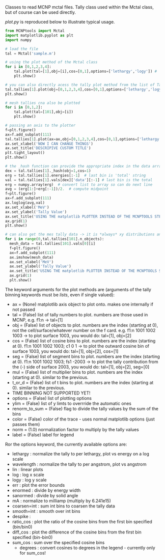 Classes to read MCNP mctal files.  Tally class used within the Mctal class, but of course can be used directly.

_plot.py_ is reproduced below to illustrate typical usage.


```python
from MCNPtools import Mctal
import matplotlib.pyplot as plt
import numpy

# load the file
tal = Mctal('sample.m')

# using the plot method of the Mctal class
for i in [0,1,2,3,4]:
    tal.plot(tal=[1],obj=[i],cos=[0,1],options=['lethargy','logy']) #
    plt.show()

# you can also directly acess the tally plot method from the list of Tally instances in the  Mctal instance
tal.tallies[1].plot(obj=[0,1,2,3,4],cos=[0,1],options=['lethargy','logy'])
plt.show()

# mesh tallies cna also be plotted
for i in [0,1,2]:
    tal.plot(tal=[101],obj=[i])
    plt.show()

# passing an axis to the plotter
f=plt.figure()
ax=f.add_subplot(111)
tal.tallies[1].plot(ax=ax,obj=[0,1,2,3,4],cos=[0,1],options=['lethargy','logy'])
ax.set_xlabel('NOW I CAN CHANGE THINGS')
ax.set_title('DESCRIPIVE CUSTOM TITLE')
plt.tight_layout()
plt.show()

# the _hash function can provide the appropriate index in the data array in order to get the raw data
dex = tal.tallies[1]._hash(obj=1,cos=1)
erg = tal.tallies[1].energies[:-1]  # last bin is 'total' string
val = tal.tallies[1].vals[dex]['data'][:-1] # last bin is the total
erg = numpy.array(erg)  # convert list to array so can do next line
avg = (erg[1:]+erg[:-1])/2.  # compute midpoint
f=plt.figure()
ax=f.add_subplot(111)
ax.loglog(avg,val)
ax.set_xlabel('MeV')
ax.set_ylabel('Tally Value')
ax.set_title('USING THE matplotlib PLOTTER INSTEAD OF THE MCNPTOOLS STEP PLOTTER')
ax.grid(1)
plt.show()

# can also get the mes tally data -> it is *always* xy distributions and indexed in z (MCNP mesh tally coordinates)
for i in range(0,tal.tallies[101].n_objects):
  mesh_data = tal.tallies[101].vals[0][i]
  f=plt.figure()
  ax=f.add_subplot(111)
  ax.imshow(mesh_data)
  ax.set_xlabel('MeV')
  ax.set_ylabel('Tally Value')
  ax.set_title('USING THE matplotlib PLOTTER INSTEAD OF THE MCNPTOOLS STEP PLOTTER')
  ax.grid(1)
  plt.show()

```

The keyword arguments for the plot methods are (arguments of the tally binning keywords must be *lists*, even if single valued):
* ax            = (None)    matplotlib axis object to plot onto.  makes one internally if not passed
* tal           = (False)   list of tally numbers to plot.  numbers are those used in MCNP, e.g. f1:n -> tal=[1]
* obj           = (False)   list of objects to plot.  numbers are the index (starting at 0), not the cell/surface/whatever number on the f card.  e.g.  f1:n  1001 1002 1003  ->  to plot surface 1003, you would do: tal=[1], obj=[2]
* cos           = (False)   list of cosine bins to plot.  numbers are the index (starting at 0). f1:n  1001 1002 1003; c1 0 1  ->  to plot the outward cosine bin of surface 1003, you would do: tal=[1], obj=[2], cos=[1]
* seg           = (False)   list of segment bins to plot.  numbers are the index (starting at 0).  f1:n  1001 1002 1003; fs1  -2003  ->  to plot the tally contribution from the (-) side of surface 2003, you would do: tal=[1], obj=[2], seg=[0]
* mul           = (False)   list of multiplier bins to plot.  numbers are the index (starting at 0). similar to the previous.
* t_or_d        = (False)   list of t bins to plot.  numbers are the index (starting at 0). similar to the previous.
*  TIME BINNING NOT SUPPORTED YET!
* options       = (False)   list of plotting options
* ylim          = (False)   list of y limts to overrride the automatic ones
* renorm_to_sum = (False)   flag to divide the tally values by the sum of the bins
* color         = (False)   color of the trace - uses normal matplotlib options (just passes them)
* norm          = (1.0)     normalization factor to multiply by the tally values
* label         = (False)   label for legend


Ror the options keyword, the currently available options are:
* lethargy : normalize the tally to per lethargy, plot vs energy on a log scale
* wavelength : normalize the tally to per angstrom, plot vs angstrom
* lin : linear plots
* log : log x scale
* logy : log y scale
* err : plot the error bounds
* enormed : divide by energy width
* sanormed : divide by solid angle
* mA : normalize to milliamp (multiply by 6.241e15)
* coarsen=int : sum int bins to coarsen the tally data
* smooth=int : smooth over int bins
* despike :
* ratio_cos :  plot the ratio of the cosine bins from the first bin specified (bin/bin0)
* diff_cos : plot the difference of the cosine bins from the first bin specified (bin-bin0)
* sum_cos : sum over the specified cosine bins
  * degrees : convert cosines to degrees in the legend - currently only for sum_cos!
